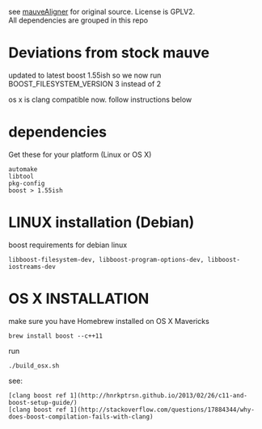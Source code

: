 see [mauveAligner](http://asap.ahabs.wisc.edu/mauve/mauve-developer-guide/compiling-mauvealigner-from-source.html) for original source. License is GPLV2.  
All dependencies are grouped in this repo

# Deviations from stock mauve
    
updated to latest boost 1.55ish so we now run BOOST_FILESYSTEM_VERSION 3 instead of 2

os x is clang compatible now. follow instructions below  

# dependencies

Get these for your platform (Linux or OS X)
    
    automake
    libtool
    pkg-config
    boost > 1.55ish

# LINUX installation (Debian)

boost requirements for debian linux

    libboost-filesystem-dev, libboost-program-options-dev, libboost-iostreams-dev


# OS X INSTALLATION
make sure you have Homebrew installed on OS X Mavericks

    brew install boost --c++11

run  

    ./build_osx.sh

see:

    [clang boost ref 1](http://hnrkptrsn.github.io/2013/02/26/c11-and-boost-setup-guide/)
    [clang boost ref 1](http://stackoverflow.com/questions/17884344/why-does-boost-compilation-fails-with-clang)